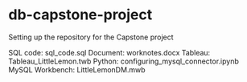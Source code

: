 # db-capstone-project
Setting up the repository for the Capstone project  

SQL code: sql_code.sql
Document: worknotes.docx
Tableau: Tableau_LittleLemon.twb
Python: configuring_mysql_connector.ipynb
MySQL Workbench: LittleLemonDM.mwb






